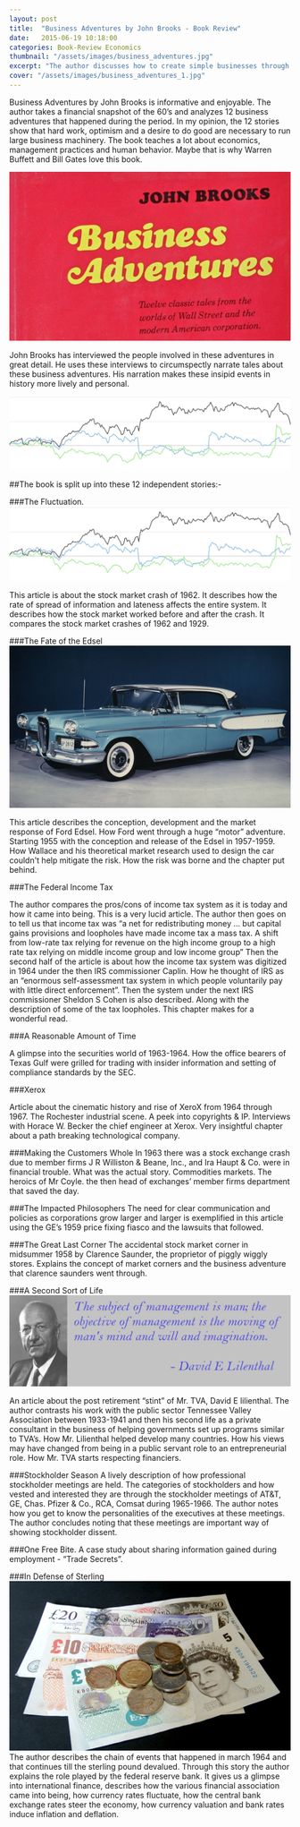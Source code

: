 ```yaml
---
layout: post
title:  "Business Adventures by John Brooks - Book Review"
date:   2015-06-19 10:18:00
categories: Book-Review Economics
thumbnail: "/assets/images/business_adventures.jpg"
excerpt: "The author discusses how to create simple businesses through his experience and research. I review the book and list out why you will read it."
cover: "/assets/images/business_adventures_1.jpg"
---
```

 

Business Adventures by John Brooks is informative and enjoyable. The author takes a financial snapshot of the 60’s and analyzes 12 business adventures that happened during the period. In my opinion, the 12 stories show that hard work, optimism and a desire to do good are necessary to run large business machinery. The book teaches a lot about economics, management practices and human behavior. Maybe that is why Warren Buffett and Bill Gates love this book.

![Business Adventures Cover](/assets/images/business_adventures_1.jpg)

John Brooks has interviewed the people involved in these adventures in great detail. He uses these interviews to circumspectly narrate tales about these business adventures. His narration makes these insipid events in history more lively and personal.

![Business Adventures](/assets/images/business_adventures_2.jpg)

##The book is split up into these 12 independent stories:-

###The Fluctuation.
![The Fluctuation](/assets/images/business_adventures_2.jpg)

This article is about the stock market crash of 1962. It describes how the rate of spread of information and lateness affects the entire system. It describes how the stock market worked before and after the crash. It compares the stock market crashes of 1962 and 1929.

###The Fate of the Edsel
![Ford Edsel](/assets/images/business_adventures_3.jpg)

This article describes the conception, development and the market response of Ford Edsel. How Ford went through a huge “motor” adventure. Starting 1955 with the conception and release of the Edsel in 1957-1959. How Wallace and his theoretical market research used to design the car couldn't help mitigate the risk. How the risk was borne and the chapter put behind.

###The Federal Income Tax

The author compares the pros/cons of income tax system as it is today and how it came into being. This is a very lucid article. The author then goes on to tell us that income tax was 
“a net for redistributing money … but capital gains provisions and loopholes have made income tax a mass tax. A shift from low-rate tax relying for revenue on the high income group to a high rate tax relying on middle income group and low income group”
Then the second half of the article is about how the income tax system was digitized in 1964 under the then IRS commissioner Caplin. How he thought of IRS as an 
“enormous self-assessment tax system in which people voluntarily pay with little direct enforcement”.
Then the system under the next IRS commissioner Sheldon S Cohen is also described. Along with the description of some of the tax loopholes. This chapter makes for a wonderful read.

###A Reasonable Amount of Time

A glimpse into the securities world of 1963-1964. How the office bearers of Texas Gulf were grilled for trading with insider information and setting of compliance standards by the SEC.

###Xerox

Article about the cinematic history and rise of XeroX from 1964 through 1967. The Rochester industrial scene. A peek into copyrights & IP. Interviews with Horace W. Becker the chief engineer at Xerox. Very insightful chapter about a path breaking technological company.

###Making the Customers Whole
In 1963 there was a stock exchange crash due to member firms J R Williston & Beane, Inc., and Ira Haupt & Co. were in financial trouble. What was the actual story. Commodities markets. The heroics of Mr Coyle. the then head of exchanges’ member firms department that saved the day.

###The Impacted Philosophers
The need for clear communication and policies as corporations grow larger and larger is exemplified in this article using the GE’s 1959 price fixing fiasco and the lawsuits that followed.

###The Great Last Corner
The accidental stock market corner in midsummer 1958 by Clarence Saunder, the proprietor of piggly wiggly stores. Explains the concept of market corners and the business adventure that clarence saunders went through.

###A Second Sort of Life
![lilienthal](/assets/images/business_adventures_4.jpg)

An article about the post retirement “stint” of Mr. TVA, David E lilienthal. The author contrasts his work with the public sector Tennessee Valley Association between 1933-1941 and then his second life as a private consultant in the business of helping governments set up programs similar to TVA’s. How Mr. Lilienthal helped develop many countries. How his views may have changed from being in a public servant role to an entrepreneurial role. How Mr. TVA starts respecting financiers.

###Stockholder Season
A lively description of how professional stockholder meetings are held. The categories of stockholders and how vested and interested they are through the stockholder meetings of AT&T, GE, Chas. Pfizer & Co., RCA, Comsat during 1965-1966. The author notes how you get to know the personalities of the executives at these meetings. The author concludes noting that these meetings are important way of showing stockholder dissent.

###One Free Bite.
A case study about sharing information gained during employment - “Trade Secrets”.

###In Defense of Sterling
![Sterling](/assets/images/business_adventures_5.jpg)
The author describes the chain of events that happened in march 1964 and that continues till the sterling pound devalued. Through this story the author explains the role played by the federal reserve bank. It gives us a glimpse into international finance, describes how the various financial association came into being, how currency rates fluctuate, how the central bank exchange rates steer the economy, how currency valuation and bank rates induce inflation and deflation.
